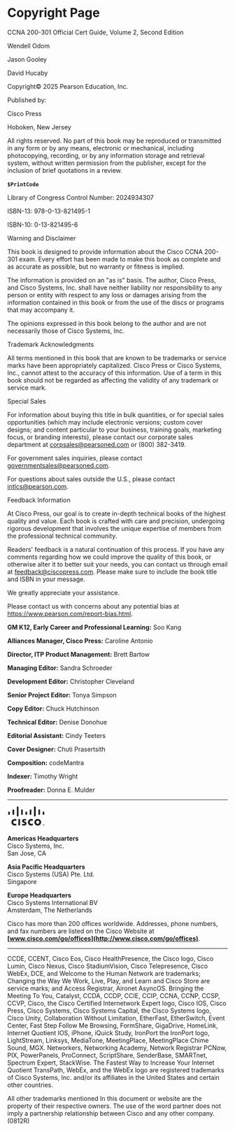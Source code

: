 # Copyright Page

CCNA 200-301 Official Cert Guide, Volume 2, Second Edition

Wendell Odom

Jason Gooley

David Hucaby

Copyright© 2025 Pearson Education, Inc.

Published by:

Cisco Press

Hoboken, New Jersey

All rights reserved. No part of this book may be reproduced or transmitted in any form or by any means, electronic or mechanical, including photocopying, recording, or by any information storage and retrieval system, without written permission from the publisher, except for the inclusion of brief quotations in a review.

**`$PrintCode`**

Library of Congress Control Number: 2024934307

ISBN-13: 978-0-13-821495-1

ISBN-10: 0-13-821495-6

Warning and Disclaimer

This book is designed to provide information about the Cisco CCNA 200-301 exam. Every effort has been made to make this book as complete and as accurate as possible, but no warranty or fitness is implied.

The information is provided on an "as is" basis. The author, Cisco Press, and Cisco Systems, Inc. shall have neither liability nor responsibility to any person or entity with respect to any loss or damages arising from the information contained in this book or from the use of the discs or programs that may accompany it.

The opinions expressed in this book belong to the author and are not necessarily those of Cisco Systems, Inc.

Trademark Acknowledgments

All terms mentioned in this book that are known to be trademarks or service marks have been appropriately capitalized. Cisco Press or Cisco Systems, Inc., cannot attest to the accuracy of this information. Use of a term in this book should not be regarded as affecting the validity of any trademark or service mark.

Special Sales

For information about buying this title in bulk quantities, or for special sales opportunities (which may include electronic versions; custom cover designs; and content particular to your business, training goals, marketing focus, or branding interests), please contact our corporate sales department at [corpsales@pearsoned.com](mailto:corpsales@pearsoned.com) or (800) 382-3419.

For government sales inquiries, please contact [governmentsales@pearsoned.com](mailto:governmentsales@pearsoned.com).

For questions about sales outside the U.S., please contact [intlcs@pearson.com](mailto:intlcs@pearson.com).

Feedback Information

At Cisco Press, our goal is to create in-depth technical books of the highest quality and value. Each book is crafted with care and precision, undergoing rigorous development that involves the unique expertise of members from the professional technical community.

Readers' feedback is a natural continuation of this process. If you have any comments regarding how we could improve the quality of this book, or otherwise alter it to better suit your needs, you can contact us through email at [feedback@ciscopress.com](mailto:feedback@ciscopress.com). Please make sure to include the book title and ISBN in your message.

We greatly appreciate your assistance.

Please contact us with concerns about any potential bias at <https://www.pearson.com/report-bias.html>.

**GM K12, Early Career and Professional Learning:** Soo Kang

**Alliances Manager, Cisco Press:** Caroline Antonio

**Director, ITP Product Management:** Brett Bartow

**Managing Editor:** Sandra Schroeder

**Development Editor:** Christopher Cleveland

**Senior Project Editor:** Tonya Simpson

**Copy Editor:** Chuck Hutchinson

**Technical Editor:** Denise Donohue

**Editorial Assistant:** Cindy Teeters

**Cover Designer:** Chuti Prasertsith

**Composition:** codeMantra

**Indexer:** Timothy Wright

**Proofreader:** Donna E. Mulder

---


![Logo of Cisco.](images/vol2_pub.jpg)

**Americas Headquarters**  
Cisco Systems, Inc.  
San Jose, CA

**Asia Pacific Headquarters**  
Cisco Systems (USA) Pte. Ltd.  
Singapore

**Europe Headquarters**  
Cisco Systems International BV  
Amsterdam, The Netherlands

Cisco has more than 200 offices worldwide. Addresses, phone numbers, and fax numbers are listed on the Cisco Website at **[www.cisco.com/go/offices](http://www.cisco.com/go/offices)**.

---

CCDE, CCENT, Cisco Eos, Cisco HealthPresence, the Cisco logo, Cisco Lumin, Cisco Nexus, Cisco StadiumVision, Cisco Telepresence, Cisco WebEx, DCE, and Welcome to the Human Network are trademarks; Changing the Way We Work, Live, Play, and Learn and Cisco Store are service marks; and Access Registrar, Aironet AsyncOS. Bringing the Meeting To You, Catalyst, CCDA, CCDP, CCIE, CCIP, CCNA, CCNP, CCSP, CCVP, Cisco, the Cisco Certified Internetwork Expert logo, Cisco IOS, Cisco Press, Cisco Systems, Cisco Systems Capital, the Cisco Systems logo, Cisco Unity, Collaboration Without Limitation, EtherFast, EtherSwitch, Event Center, Fast Step Follow Me Browsing, FormShare, GigaDrive, HomeLink, Internet Quotient IOS, iPhone, iQuick Study, IronPort the IronPort logo, LightStream, Linksys, MediaTone, MeetingPlace, MeetingPlace Chime Sound, MGX. Networkers, Networking Academy, Network Registrar PCNow, PIX, PowerPanels, ProConnect, ScriptShare, SenderBase, SMARTnet, Spectrum Expert, StackWise. The Fastest Way to Increase Your Internet Quotient TransPath, WebEx, and the WebEx logo are registered trademarks of Cisco Systems, Inc. and/or its affiliates in the United States and certain other countries.

All other trademarks mentioned In this document or website are the property of their respective owners. The use of the word partner does not imply a partnership relationship between Cisco and any other company. (0812R)